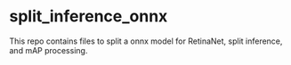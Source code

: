 # split_inference_onnx

This repo contains files to split a onnx model for RetinaNet, split inference, and mAP processing.
